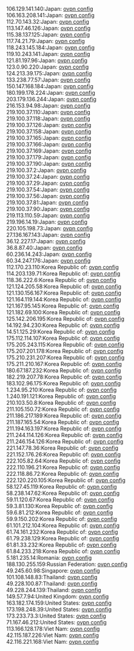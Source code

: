 106.129.141.140:Japan: [ovpn config](vpn/106_129_141_140.ovpn)  
106.163.208.141:Japan: [ovpn config](vpn/106_163_208_141.ovpn)  
112.70.143.32:Japan: [ovpn config](vpn/112_70_143_32.ovpn)  
113.147.46.126:Japan: [ovpn config](vpn/113_147_46_126.ovpn)  
115.38.137.125:Japan: [ovpn config](vpn/115_38_137_125.ovpn)  
117.74.21.79:Japan: [ovpn config](vpn/117_74_21_79.ovpn)  
118.243.145.184:Japan: [ovpn config](vpn/118_243_145_184.ovpn)  
119.10.243.141:Japan: [ovpn config](vpn/119_10_243_141.ovpn)  
121.81.197.96:Japan: [ovpn config](vpn/121_81_197_96.ovpn)  
123.0.90.220:Japan: [ovpn config](vpn/123_0_90_220.ovpn)  
124.213.39.175:Japan: [ovpn config](vpn/124_213_39_175.ovpn)  
133.238.77.57:Japan: [ovpn config](vpn/133_238_77_57.ovpn)  
150.147.168.184:Japan: [ovpn config](vpn/150_147_168_184.ovpn)  
180.199.178.224:Japan: [ovpn config](vpn/180_199_178_224.ovpn)  
203.179.136.244:Japan: [ovpn config](vpn/203_179_136_244.ovpn)  
216.153.94.98:Japan: [ovpn config](vpn/216_153_94_98.ovpn)  
219.100.37.110:Japan: [ovpn config](vpn/219_100_37_110.ovpn)  
219.100.37.118:Japan: [ovpn config](vpn/219_100_37_118.ovpn)  
219.100.37.126:Japan: [ovpn config](vpn/219_100_37_126.ovpn)  
219.100.37.158:Japan: [ovpn config](vpn/219_100_37_158.ovpn)  
219.100.37.165:Japan: [ovpn config](vpn/219_100_37_165.ovpn)  
219.100.37.166:Japan: [ovpn config](vpn/219_100_37_166.ovpn)  
219.100.37.169:Japan: [ovpn config](vpn/219_100_37_169.ovpn)  
219.100.37.179:Japan: [ovpn config](vpn/219_100_37_179.ovpn)  
219.100.37.190:Japan: [ovpn config](vpn/219_100_37_190.ovpn)  
219.100.37.2:Japan: [ovpn config](vpn/219_100_37_2.ovpn)  
219.100.37.24:Japan: [ovpn config](vpn/219_100_37_24.ovpn)  
219.100.37.29:Japan: [ovpn config](vpn/219_100_37_29.ovpn)  
219.100.37.54:Japan: [ovpn config](vpn/219_100_37_54.ovpn)  
219.100.37.56:Japan: [ovpn config](vpn/219_100_37_56.ovpn)  
219.100.37.81:Japan: [ovpn config](vpn/219_100_37_81.ovpn)  
219.100.37.90:Japan: [ovpn config](vpn/219_100_37_90.ovpn)  
219.113.110.59:Japan: [ovpn config](vpn/219_113_110_59.ovpn)  
219.196.14.19:Japan: [ovpn config](vpn/219_196_14_19.ovpn)  
220.105.198.73:Japan: [ovpn config](vpn/220_105_198_73.ovpn)  
27.136.167.143:Japan: [ovpn config](vpn/27_136_167_143.ovpn)  
36.12.227.17:Japan: [ovpn config](vpn/36_12_227_17.ovpn)  
36.8.87.40:Japan: [ovpn config](vpn/36_8_87_40.ovpn)  
60.236.14.243:Japan: [ovpn config](vpn/60_236_14_243.ovpn)  
60.34.247.176:Japan: [ovpn config](vpn/60_34_247_176.ovpn)  
112.170.23.110:Korea Republic of: [ovpn config](vpn/112_170_23_110.ovpn)  
114.203.139.71:Korea Republic of: [ovpn config](vpn/114_203_139_71.ovpn)  
118.36.222.6:Korea Republic of: [ovpn config](vpn/118_36_222_6.ovpn)  
121.124.205.58:Korea Republic of: [ovpn config](vpn/121_124_205_58.ovpn)  
121.130.156.167:Korea Republic of: [ovpn config](vpn/121_130_156_167.ovpn)  
121.164.119.144:Korea Republic of: [ovpn config](vpn/121_164_119_144.ovpn)  
121.167.95.145:Korea Republic of: [ovpn config](vpn/121_167_95_145.ovpn)  
121.182.69.100:Korea Republic of: [ovpn config](vpn/121_182_69_100.ovpn)  
125.142.206.195:Korea Republic of: [ovpn config](vpn/125_142_206_195.ovpn)  
14.192.94.230:Korea Republic of: [ovpn config](vpn/14_192_94_230.ovpn)  
14.51.125.29:Korea Republic of: [ovpn config](vpn/14_51_125_29.ovpn)  
175.112.114.107:Korea Republic of: [ovpn config](vpn/175_112_114_107.ovpn)  
175.205.243.115:Korea Republic of: [ovpn config](vpn/175_205_243_115.ovpn)  
175.207.201.178:Korea Republic of: [ovpn config](vpn/175_207_201_178.ovpn)  
175.210.231.207:Korea Republic of: [ovpn config](vpn/175_210_231_207.ovpn)  
175.211.210.167:Korea Republic of: [ovpn config](vpn/175_211_210_167.ovpn)  
180.67.187.232:Korea Republic of: [ovpn config](vpn/180_67_187_232.ovpn)  
182.219.207.78:Korea Republic of: [ovpn config](vpn/182_219_207_78.ovpn)  
183.102.96.175:Korea Republic of: [ovpn config](vpn/183_102_96_175.ovpn)  
1.234.95.210:Korea Republic of: [ovpn config](vpn/1_234_95_210.ovpn)  
1.240.191.121:Korea Republic of: [ovpn config](vpn/1_240_191_121.ovpn)  
210.103.50.8:Korea Republic of: [ovpn config](vpn/210_103_50_8.ovpn)  
211.105.150.72:Korea Republic of: [ovpn config](vpn/211_105_150_72.ovpn)  
211.186.217.189:Korea Republic of: [ovpn config](vpn/211_186_217_189.ovpn)  
211.187.165.54:Korea Republic of: [ovpn config](vpn/211_187_165_54.ovpn)  
211.194.163.197:Korea Republic of: [ovpn config](vpn/211_194_163_197.ovpn)  
211.244.114.126:Korea Republic of: [ovpn config](vpn/211_244_114_126.ovpn)  
211.246.154.126:Korea Republic of: [ovpn config](vpn/211_246_154_126.ovpn)  
221.147.78.36:Korea Republic of: [ovpn config](vpn/221_147_78_36.ovpn)  
221.152.176.26:Korea Republic of: [ovpn config](vpn/221_152_176_26.ovpn)  
222.105.82.64:Korea Republic of: [ovpn config](vpn/222_105_82_64.ovpn)  
222.110.196.21:Korea Republic of: [ovpn config](vpn/222_110_196_21.ovpn)  
222.118.86.72:Korea Republic of: [ovpn config](vpn/222_118_86_72.ovpn)  
222.120.220.105:Korea Republic of: [ovpn config](vpn/222_120_220_105.ovpn)  
58.127.45.119:Korea Republic of: [ovpn config](vpn/58_127_45_119.ovpn)  
58.238.147.62:Korea Republic of: [ovpn config](vpn/58_238_147_62.ovpn)  
59.11.120.67:Korea Republic of: [ovpn config](vpn/59_11_120_67.ovpn)  
59.3.81.130:Korea Republic of: [ovpn config](vpn/59_3_81_130.ovpn)  
59.6.81.212:Korea Republic of: [ovpn config](vpn/59_6_81_212.ovpn)  
59.9.150.202:Korea Republic of: [ovpn config](vpn/59_9_150_202.ovpn)  
61.101.212.104:Korea Republic of: [ovpn config](vpn/61_101_212_104.ovpn)  
61.74.161.232:Korea Republic of: [ovpn config](vpn/61_74_161_232.ovpn)  
61.79.238.129:Korea Republic of: [ovpn config](vpn/61_79_238_129.ovpn)  
61.81.33.232:Korea Republic of: [ovpn config](vpn/61_81_33_232.ovpn)  
61.84.233.218:Korea Republic of: [ovpn config](vpn/61_84_233_218.ovpn)  
5.181.235.14:Romania: [ovpn config](vpn/5_181_235_14.ovpn)  
188.130.255.159:Russian Federation: [ovpn config](vpn/188_130_255_159.ovpn)  
49.245.60.98:Singapore: [ovpn config](vpn/49_245_60_98.ovpn)  
101.108.148.83:Thailand: [ovpn config](vpn/101_108_148_83.ovpn)  
49.228.100.87:Thailand: [ovpn config](vpn/49_228_100_87.ovpn)  
49.228.244.139:Thailand: [ovpn config](vpn/49_228_244_139.ovpn)  
149.57.7.94:United Kingdom: [ovpn config](vpn/149_57_7_94.ovpn)  
163.182.174.159:United States: [ovpn config](vpn/163_182_174_159.ovpn)  
173.198.248.39:United States: [ovpn config](vpn/173_198_248_39.ovpn)  
173.233.73.3:United States: [ovpn config](vpn/173_233_73_3.ovpn)  
71.167.46.212:United States: [ovpn config](vpn/71_167_46_212.ovpn)  
113.166.128.178:Viet Nam: [ovpn config](vpn/113_166_128_178.ovpn)  
42.115.187.226:Viet Nam: [ovpn config](vpn/42_115_187_226.ovpn)  
42.116.221.168:Viet Nam: [ovpn config](vpn/42_116_221_168.ovpn)  
